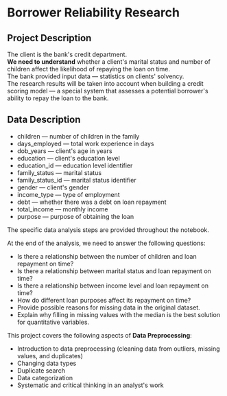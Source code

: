 # Borrower Reliability Research

## Project Description
The client is the bank's credit department.   
**We need to understand** whether a client's marital status and number of children affect the likelihood of repaying the loan on time.   
The bank provided input data — statistics on clients' solvency.  
The research results will be taken into account when building a credit scoring model — a special system that assesses a potential borrower's ability to repay the loan to the bank.

## Data Description
- children — number of children in the family
- days_employed — total work experience in days
- dob_years — client's age in years
- education — client's education level
- education_id — education level identifier
- family_status — marital status
- family_status_id — marital status identifier
- gender — client's gender
- income_type — type of employment
- debt — whether there was a debt on loan repayment
- total_income — monthly income
- purpose — purpose of obtaining the loan

The specific data analysis steps are provided throughout the notebook.  

At the end of the analysis, we need to answer the following questions:  
- Is there a relationship between the number of children and loan repayment on time?  
- Is there a relationship between marital status and loan repayment on time?  
- Is there a relationship between income level and loan repayment on time?  
- How do different loan purposes affect its repayment on time?  
- Provide possible reasons for missing data in the original dataset.  
- Explain why filling in missing values with the median is the best solution for quantitative variables.  

This project covers the following aspects of **Data Preprocessing**:  
- Introduction to data preprocessing (cleaning data from outliers, missing values, and duplicates)  
- Changing data types  
- Duplicate search  
- Data categorization  
- Systematic and critical thinking in an analyst's work
